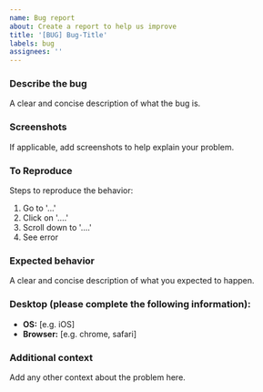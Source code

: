 ```yaml
---
name: Bug report
about: Create a report to help us improve
title: '[BUG] Bug-Title'
labels: bug
assignees: ''
---
```


### Describe the bug

A clear and concise description of what the bug is.

### Screenshots

If applicable, add screenshots to help explain your problem.

### To Reproduce

Steps to reproduce the behavior:

1. Go to '...'
2. Click on '....'
3. Scroll down to '....'
4. See error

### Expected behavior

A clear and concise description of what you expected to happen.

### Desktop (please complete the following information):

-   **OS:** [e.g. iOS]
-   **Browser:** [e.g. chrome, safari]

### Additional context

Add any other context about the problem here.
